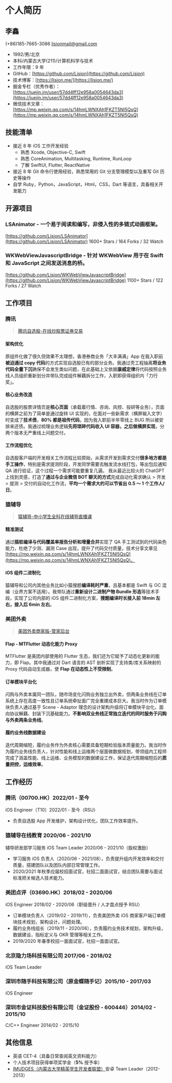 # 个人简历

## 李鑫

(+86)185-7665-3086  lisionmail@gmail.com

- 1992/男/北京
- 本科/内蒙古大学(211)/计算机科学与技术
- 工作年限：9 年
- GitHub：[https://github.com/Lision](https://github.com/Lision)
- 技术博客：[https://lision.me/](https://lision.me/)
- 掘金专栏（优秀作者）：[https://juejin.im/user/57dd4ff12e958a0054643da3](https://juejin.im/user/57dd4ff12e958a0054643da3)
- 微信技术文章：[https://mp.weixin.qq.com/s/14hmLWNXAh1FKZT5NI5QsQ](https://mp.weixin.qq.com/s/14hmLWNXAh1FKZT5NI5QsQ)

## 技能清单

- 接近 8 年 iOS 工作开发经验
	- 熟悉 Xcode, Objective-C, Swift
	- 熟悉 CoreAnimation, Multitasking, Runtime, RunLoop
	- 了解 SwiftUI, Flutter, ReactNative
- 接近 8 年 Git 命令行使用经验，熟悉常用的 Git 分支管理模型以及重写 Git 历史等操作
- 自学 Ruby，Python，JavaScript，Html，CSS，Dart 等语言，具备相关开发能力

## 开源项目

### LSAnimator - 一个易于阅读和编写，非侵入性的多链式动画框架。

[https://github.com/Lision/LSAnimator](https://github.com/Lision/LSAnimator) 1600+ Stars / 164 Forks / 32 Watch

### WKWebViewJavascriptBridge - 针对 WKWebView 用于在 Swift 和 JavaScript 之间发送消息的桥。

[https://github.com/Lision/WKWebViewJavascriptBridge](https://github.com/Lision/WKWebViewJavascriptBridge) 1100+ Stars / 122 Forks / 27 Watch

## 工作项目

### 腾讯

> [腾讯自选股-在线炒股票证券交易](https://apps.apple.com/cn/app/腾讯自选股-在线炒股票证券交易/id485653572)

#### 架构优化

原组件化做了很久但效果不太理想，香港券商业务「大丰满满」App 在我入职前**被迫通过 copy 代码**的方式实现自选股已有的部分业务。我通过壳工程抽离**将业务代码全量下沉**确保不会发生类似问题，在此基础上又依据**康威定律**将代码按照业务线人员组织重新划分并带队完成组件解藕拆分工作，入职即获得组织内「力行奖」。

#### 核心业务改造

自选股的股票详情页是**核心页面**（承载着行情、咨询、风控、投研等业务），页面的横屏之前为了简单是通过旋转 UI 实现的，在面对一些新需求（横屏输入文字）时变成了**技术债**，**80% 都是祖传代码**，因为我入职前半年零线上 BUG 所以被安排来还债。我通过梳理业务逻辑**先将琐碎代码收入 UI 容器，之后做横屏实现**，分两个版本无严重线上问题交付。

#### 工作流程优化

自选股客户端的开发相关工作流程比较原始，从需求开发到需求交付**很多地方都是手工操作**，特别是需求提测阶段，开发同学需要去触发流水线打包，等出包后通知 QA 进行验证，这个过程一个需求可能要重复几遍。
我从最近比较火的 ChatGPT 上找到灵感，打造了**通过与企业微信 BOT 聊天的方式**完成自动化需求确认 > 开发 > 提测 > 交付的自动化工作流，**平均一个需求大约可以节省出 0.5 ～ 1 个工作人/日**。

### 猿辅导

> [猿辅导-中小学生全科在线辅导直播课](https://apps.apple.com/cn/app/猿辅导-中小学生全科在线辅导直播课/id974568444)

#### 精准测试

通过**插桩编译与代码覆盖率报告分析和增量合并**实现了 QA 手工测试到的代码染色能力，杜绝了少测、漏测 Case 出现，提升了代码交付质量，技术分享文章见 [https://mp.weixin.qq.com/s/14hmLWNXAh1FKZT5NI5QsQ](https://mp.weixin.qq.com/s/14hmLWNXAh1FKZT5NI5QsQ)。

#### iOS 组件二进制化

猿辅导和公司内其他业务比如小猿搜题**编译耗时严重**，且基本都是 Swift 与 OC 混编（业界方案不适用）。我带队通过**重新设计二进制产物 Bundle 形态**等技术手段，实现了公司内部的 iOS 组件二进制化方案，**搜题编译时长接入前 18min 左右，接入后 6min 左右**。

### 美团外卖

> [美团外卖商家版-管家后台](https://apps.apple.com/cn/app/美团外卖商家版-管家后台/id869802614)

#### Flap - MTFlutter 动态化能力 Proxy

MTFlutter 是美团内部使用的 Flutter 生态，我们还为它赋予了动态化更新的能力，即 Flap。其中我通过对 Dart 语言的 AST 剖析实现了支持类/库关系映射的 Proxy 代码自动生成器，使 **Flap 在动态性上不受限制**。

#### 订单模块平台化

闪购与外卖本属同一团队，随市场变化闪购业务独立出外卖，但两条业务线在订单系统上存在高度一致性且订单系统牵扯面广完全重建成本巨大。我当时作为订单模块负责人通过基于 Scene - Adaptor 理念的设计架构升级将订单模块平台化，面向协议解藕、封装下沉基础能力。**不影响双业务线正常独立迭代的同时服务于闪购与外卖两条业务线**。

#### 履约业务线数据建设

迭代周期缩短，履约业务作为外卖核心需要具备短期检验版本质量能力。我当时作为履约业务线负责人，针对性能和线上运维两个层面做数据规划，带领组内工程师完成了涵盖性能、线上运维、业务模型的数据建设工作，保证迭代周期缩短后的**质量把控，运维效率**。

## 工作经历

### 腾讯（00700.HK）2022/01 - 至今

iOS Engineer（T10）2022/01 - 至今（RSU）

- 负责自选股 App 开发维护，架构设计优化，团队工作效率提升。

### 猿辅导在线教育 2020/06 - 2021/10

辅导研发部学习服务 iOS Team Leader 2020/06 -  2021/10（股权激励）

- 学习服务 iOS 负责人（2020/06 - 2021/08），负责提升组内开发效率和交付质量，搭建团队以及团队内部日常管理工作。
- 2020/2021 年秋季应届校招面试官，社招二面面试官，结合团队需要与面试标准把关候选人技术能力。

### 美团点评（03690.HK）2018/02 - 2020/06

iOS Engineer 2018/02 - 2020/06（职级晋升 / 人才盘点授予 RSU）

- 订单模块负责人（2019/02 - 2019/11），负责美团外卖 iOS 商家客户端订单模块技术规划，架构设计，问题处理。
- 履约业务线组长（2019/11 - 2020/06），负责履约业务技术规划，架构升级，数据建设，指标定义与 OKR 管理等相关工作。
- 2019/2020 年春季校招一面面试官，社招一面面试官。

### 北京隐力场科技有限公司 2017/06 - 2018/02

iOS Team Leader

### 深圳市随手科技有限公司（原金蝶随手记）2015/10 - 2017/03

iOS Engineer

### 深圳市金证科技股份有限公司（金证股份 - 600446）2014/02 - 2015/10

C/C++ Engineer 2014/02 - 2015/10

## 其他信息

- 英语 CET-4（具备日常查阅英文资料能力）
- 个人技术项目获得单项奖学金（**5%** 授予率）
- [IMUDGES（内蒙古大学精英学生开发者联盟）](http://www.imudges.com/)安卓 Team Leader（2012-2013）
